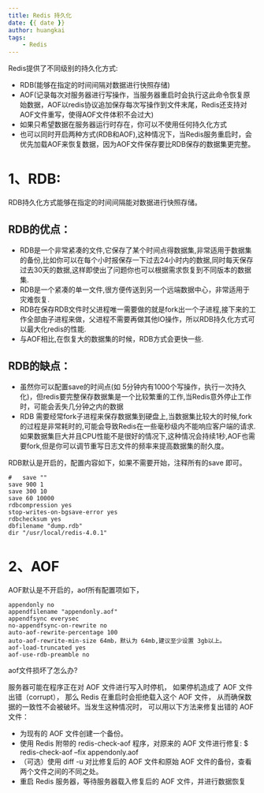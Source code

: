 ```yaml
---
title: Redis 持久化
date: {{ date }}
author: huangkai
tags: 
	- Redis
---
```


Redis提供了不同级别的持久化方式:
- RDB(能够在指定的时间间隔对数据进行快照存储)
- AOF(记录每次对服务器进行写操作，当服务器重启时会执行这此命令恢复原始数据，AOF以redis协议追加保存每次写操作到文件末尾，Redis还支持对AOF文件重写，使得AOF文件体积不会过大)
- 如果只希望数据在服务器运行时存在，你可以不使用任何持久化方式
- 也可以同时开启两种方式(RDB和AOF),这种情况下，当Redis服务重启时，会优先加载AOF来恢复数据，因为AOF文件保存要比RDB保存的数据集更完整。


# 1、RDB: #

RDB持久化方式能够在指定的时间间隔能对数据进行快照存储。
## RDB的优点： ##
- RDB是一个非常紧凑的文件,它保存了某个时间点得数据集,非常适用于数据集的备份,比如你可以在每个小时报保存一下过去24小时内的数据,同时每天保存过去30天的数据,这样即使出了问题你也可以根据需求恢复到不同版本的数据集.
- RDB是一个紧凑的单一文件,很方便传送到另一个远端数据中心，非常适用于灾难恢复.
- RDB在保存RDB文件时父进程唯一需要做的就是fork出一个子进程,接下来的工作全部由子进程来做，父进程不需要再做其他IO操作，所以RDB持久化方式可以最大化redis的性能.
- 与AOF相比,在恢复大的数据集的时候，RDB方式会更快一些.

## RDB的缺点： ##
- 虽然你可以配置save的时间点(如 5分钟内有1000个写操作，执行一次持久化)，但redis要完整保存数据集是一个比较繁重的工作,当Redis意外停止工作时，可能会丢失几分钟之内的数据
- RDB 需要经常fork子进程来保存数据集到硬盘上,当数据集比较大的时候,fork的过程是非常耗时的,可能会导致Redis在一些毫秒级内不能响应客户端的请求.如果数据集巨大并且CPU性能不是很好的情况下,这种情况会持续1秒,AOF也需要fork,但是你可以调节重写日志文件的频率来提高数据集的耐久度。

RDB默认是开启的，配置内容如下，如果不需要开始，注释所有的save 即可。
```
#   save ""
save 900 1
save 300 10
save 60 10000
rdbcompression yes
stop-writes-on-bgsave-error yes
rdbchecksum yes
dbfilename "dump.rdb"
dir "/usr/local/redis-4.0.1"
```

# 2、AOF #

AOF默认是不开启的，aof所有配置项如下，
```
appendonly no
appendfilename "appendonly.aof"
appendfsync everysec
no-appendfsync-on-rewrite no
auto-aof-rewrite-percentage 100
auto-aof-rewrite-min-size 64mb，默认为 64mb,建议至少设置 3gb以上。
aof-load-truncated yes
aof-use-rdb-preamble no
```
aof文件损坏了怎么办?

服务器可能在程序正在对 AOF 文件进行写入时停机， 如果停机造成了 AOF 文件出错（corrupt）， 那么 Redis 在重启时会拒绝载入这个 AOF 文件， 从而确保数据的一致性不会被破坏。当发生这种情况时， 可以用以下方法来修复出错的 AOF 文件：
- 为现有的 AOF 文件创建一个备份。
- 使用 Redis 附带的 redis-check-aof 程序，对原来的 AOF 文件进行修复:
  $ redis-check-aof –fix appendonly.aof
- （可选）使用 diff -u 对比修复后的 AOF 文件和原始 AOF 文件的备份，查看两个文件之间的不同之处。
- 重启 Redis 服务器，等待服务器载入修复后的 AOF 文件，并进行数据恢复